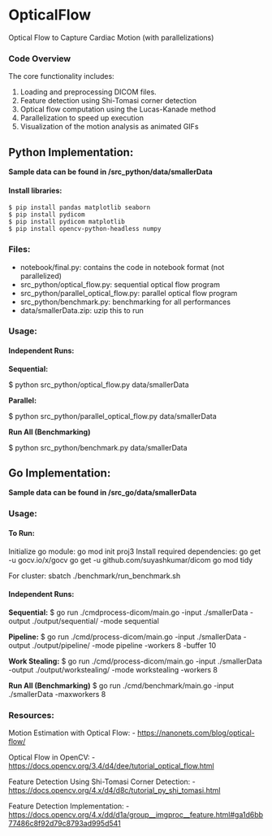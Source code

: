 # OpticalFlow
Optical Flow to Capture Cardiac Motion (with parallelizations)

### Code Overview
The core functionality includes:
1. Loading and preprocessing DICOM files.
2. Feature detection using Shi-Tomasi corner detection
3. Optical flow computation using the Lucas-Kanade method
4. Parallelization to speed up execution
5. Visualization of the motion analysis as animated GIFs


## Python Implementation:

**Sample data can be found in /src_python/data/smallerData**

#### Install libraries:
    $ pip install pandas matplotlib seaborn
    $ pip install pydicom
    $ pip install pydicom matplotlib
    $ pip install opencv-python-headless numpy

### Files:
- notebook/final.py: contains the code in notebook format (not parallelized)
- src_python/optical_flow.py: sequential optical flow program
- src_python/parallel_optical_flow.py: parallel optical flow program
- src_python/benchmark.py: benchmarking for all performances
- data/smallerData.zip: uzip this to run

### Usage:

#### Independent Runs:
**Sequential:**

\$ python src_python/optical_flow.py data/smallerData

**Parallel:**

\$ python src_python/parallel_optical_flow.py data/smallerData

**Run All (Benchmarking)**

\$ python src_python/benchmark.py data/smallerData



## Go Implementation:

**Sample data can be found in /src_go/data/smallerData**

### Usage:
#### To Run:
Initialize go module:
    go mod init proj3
Install required dependencies:
	go get -u gocv.io/x/gocv 
	go get -u github.com/suyashkumar/dicom 
	go mod tidy

For cluster:
    sbatch ./benchmark/run_benchmark.sh

#### Independent Runs:
**Sequential:**
\$ go run ./cmdprocess-dicom/main.go -input ./smallerData -output ./output/sequential/ -mode sequential 

**Pipeline:**
\$ go run ./cmd/process-dicom/main.go -input ./smallerData -output ./output/pipeline/ -mode pipeline -workers 8 -buffer 10 

**Work Stealing:**
\$ go run ./cmd/process-dicom/main.go -input ./smallerData -output ./output/workstealing/ -mode workstealing -workers 8

**Run All (Benchmarking)**
\$ go run ./cmd/benchmark/main.go -input ./smallerData -maxworkers 8


### Resources:

Motion Estimation with Optical Flow:
	- https://nanonets.com/blog/optical-flow/

Optical Flow in OpenCV:
    - https://docs.opencv.org/3.4/d4/dee/tutorial_optical_flow.html

Feature Detection Using Shi-Tomasi Corner Detection:
    - https://docs.opencv.org/4.x/d4/d8c/tutorial_py_shi_tomasi.html

Feature Detection Implementation:
    - https://docs.opencv.org/4.x/dd/d1a/group__imgproc__feature.html#ga1d6bb77486c8f92d79c8793ad995d541
